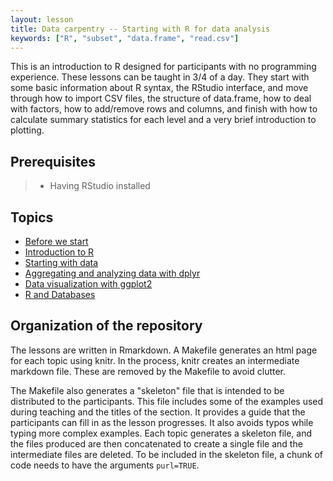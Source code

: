 ```yaml
---
layout: lesson
title: Data carpentry -- Starting with R for data analysis
keywords: ["R", "subset", "data.frame", "read.csv"]
---
```


This is an introduction to R designed for participants with no programming
experience. These lessons can be taught in 3/4 of a day. They start with some
basic information about R syntax, the RStudio interface, and move through how to
import CSV files, the structure of data.frame, how to deal with factors, how to
add/remove rows and columns, and finish with how to calculate summary statistics
for each level and a very brief introduction to plotting.

## Prerequisites
>
> * Having RStudio installed

## Topics

* [Before we start](00-before-we-start.html)
* [Introduction to R](01-intro-to-R.html)
* [Starting with data](02-starting-with-data.html)
* [Aggregating and analyzing data with dplyr](03-dplyr.html)
* [Data visualization with ggplot2](04-visualization-ggplot2.html)
* [R and Databases](05-r-and-databases.html)

## Organization of the repository

The lessons are written in Rmarkdown. A Makefile generates an html page for each
topic using knitr. In the process, knitr creates an intermediate markdown
file. These are removed by the Makefile to avoid clutter.

The Makefile also generates a "skeleton" file that is intended to be distributed
to the participants. This file includes some of the examples used during
teaching and the titles of the section. It provides a guide that the
participants can fill in as the lesson progresses. It also avoids typos while
typing more complex examples. Each topic generates a skeleton file, and the
files produced are then concatenated to create a single file and the
intermediate files are deleted. To be included in the skeleton file, a chunk of
code needs to have the arguments `purl=TRUE`.

